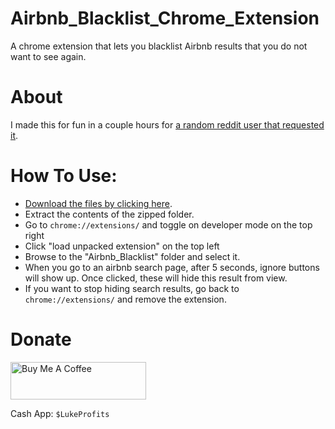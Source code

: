# Airbnb_Blacklist_Chrome_Extension
A chrome extension that lets you blacklist Airbnb results that you do not want to see again.

# About
I made this for fun in a couple hours for [a random reddit user that requested it](https://reddit.com/r/Entrepreneur/s/aORRGfUYnI). 

# How To Use: 
* [Download the files by clicking here](https://github.com/lukeprofits/Airbnb_Blacklist_Chrome_Extension/archive/refs/heads/main.zip). 
* Extract the contents of the zipped folder. 
* Go to `chrome://extensions/` and toggle on developer mode on the top right 
* Click "load unpacked extension" on the top left
* Browse to the "Airbnb_Blacklist" folder and select it.
* When you go to an airbnb search page, after 5 seconds, ignore buttons will show up. Once clicked, these will hide this result from view. 
* If you want to stop hiding search results, go back to `chrome://extensions/` and remove the extension.

# Donate
<a href="https://www.buymeacoffee.com/lukeprofits" target="_blank">
  <img src="https://cdn.buymeacoffee.com/buttons/v2/default-yellow.png" alt="Buy Me A Coffee" style="height: 60px !important;width: 217px !important;">
</a>

Cash App: `$LukeProfits`
